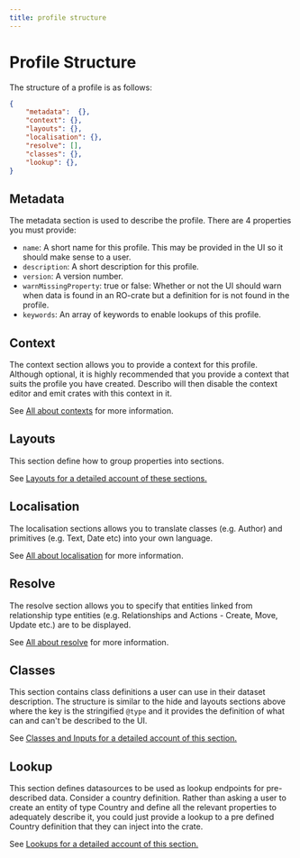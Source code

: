 ```yaml
---
title: profile structure
---
```


# Profile Structure

The structure of a profile is as follows:

```JSON
{
    "metadata":  {},
    "context": {},
    "layouts": {},
    "localisation": {},
    "resolve": [],
    "classes": {},
    "lookup": {},
}
```

## Metadata

The metadata section is used to describe the profile. There are 4 properties you must provide:

-   `name`: A short name for this profile. This may be provided in the UI so it should make sense to
    a user.
-   `description`: A short description for this profile.
-   `version`: A version number.
-   `warnMissingProperty`: true or false: Whether or not the UI should warn when data is found in an
    RO-crate but a definition for is not found in the profile.
-   `keywords`: An array of keywords to enable lookups of this profile.

## Context

The context section allows you to provide a context for this profile. Although optional, it is
highly recommended that you provide a context that suits the profile you have created. Describo will
then disable the context editor and emit crates with this context in it.

See [All about contexts](./contexts.md) for more information.

## Layouts

This section define how to group properties into sections.

See [Layouts for a detailed account of these sections.](./layouts.md)

## Localisation

The localisation sections allows you to translate classes (e.g. Author) and primitives (e.g. Text,
Date etc) into your own language.

See [All about localisation](./localisation.md) for more information.

## Resolve

The resolve section allows you to specify that entities linked from relationship type entities (e.g.
Relationships and Actions - Create, Move, Update etc.) are to be displayed.

See [All about resolve](./resolve.md) for more information.

## Classes

This section contains class definitions a user can use in their dataset description. The structure
is similar to the hide and layouts sections above where the key is the stringified `@type` and it
provides the definition of what can and can't be described to the UI.

See [Classes and Inputs for a detailed account of this section.](./classes-and-inputs.md)

## Lookup

This section defines datasources to be used as lookup endpoints for pre-described data. Consider a
country definition. Rather than asking a user to create an entity of type Country and define all the
relevant properties to adequately describe it, you could just provide a lookup to a pre defined
Country definition that they can inject into the crate.

See [Lookups for a detailed account of this section.](./lookups.md)
